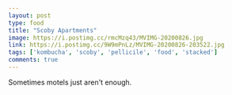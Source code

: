 ```yaml
---
layout: post
type: food
title: "Scoby Apartments"
image: https://i.postimg.cc/rmcMzq43/MVIMG-20200826.jpg
link: https://i.postimg.cc/9W9mPnLz/MVIMG-20200826-203522.jpg
tags: ['kombucha', 'scoby', 'pellicile', 'food', 'stacked']
comments: true
---
```

Sometimes motels just aren't enough.
